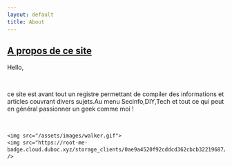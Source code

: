 ```yaml
---
layout: default
title: About
---
```


<section class="intro">
  <div class="container">
    <h2><u>A propos de ce site</u></h2>
    <p class="lead">Hello,</p><br>
    <p>ce site est avant tout un registre permettant de compiler des informations et articles couvrant divers sujets.Au menu Secinfo,DIY,Tech et tout ce qui peut en général passionner un geek comme moi !</p><br>
   
    
    <img src="/assets/images/walker.gif">
    <img src="https://root-me-badge.cloud.duboc.xyz/storage_clients/0ae9a4520f92cddcd362cbcb32219687/static_badge_dark.png" />
  </div>
</section>
